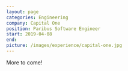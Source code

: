 ```yaml
---
layout: page
categories: Engineering
company: Capital One
position: Paribus Software Engineer
start: 2019-04-08
end: 
picture: /images/experience/capital-one.jpg
---
```


More to come!
